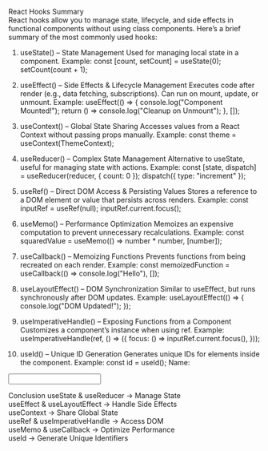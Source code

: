 React Hooks Summary <br>
React hooks allow you to manage state, lifecycle, and side effects in functional components without using class components. Here’s a brief summary of the most commonly used hooks: <br>

1. useState() – State Management
Used for managing local state in a component.
Example:
const [count, setCount] = useState(0);
setCount(count + 1);

2. useEffect() – Side Effects & Lifecycle Management
Executes code after render (e.g., data fetching, subscriptions).
Can run on mount, update, or unmount.
Example:
useEffect(() => {
  console.log("Component Mounted!");
  return () => console.log("Cleanup on Unmount");
}, []);

3. useContext() – Global State Sharing
Accesses values from a React Context without passing props manually.
Example:
const theme = useContext(ThemeContext);

4. useReducer() – Complex State Management
Alternative to useState, useful for managing state with actions.
Example:
const [state, dispatch] = useReducer(reducer, { count: 0 });
dispatch({ type: "increment" });

5. useRef() – Direct DOM Access & Persisting Values
Stores a reference to a DOM element or value that persists across renders.
Example:
const inputRef = useRef(null);
inputRef.current.focus();

6. useMemo() – Performance Optimization
Memoizes an expensive computation to prevent unnecessary recalculations.
Example:
const squaredValue = useMemo(() => number * number, [number]);

7. useCallback() – Memoizing Functions
Prevents functions from being recreated on each render.
Example:
const memoizedFunction = useCallback(() => console.log("Hello"), []);

8. useLayoutEffect() – DOM Synchronization
Similar to useEffect, but runs synchronously after DOM updates.
Example:
useLayoutEffect(() => {
  console.log("DOM Updated!");
});

9. useImperativeHandle() – Exposing Functions from a Component
Customizes a component’s instance when using ref.
Example:
useImperativeHandle(ref, () => ({
  focus: () => inputRef.current.focus(),
}));

10. useId() – Unique ID Generation
Generates unique IDs for elements inside the component.
Example:
const id = useId();
<label htmlFor={id}>Name:</label>
<input id={id} />

Conclusion 
useState & useReducer → Manage State <br>
useEffect & useLayoutEffect → Handle Side Effects <br>
useContext → Share Global State <br>
useRef & useImperativeHandle → Access DOM <br>
useMemo & useCallback → Optimize Performance <br>
useId → Generate Unique Identifiers <br>
